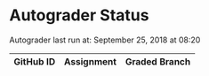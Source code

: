 # Autograder Status
Autograder last run at: September 25, 2018 at 08:20

| GitHub ID | Assignment | Graded Branch |
|-----------|------------|---------------|
